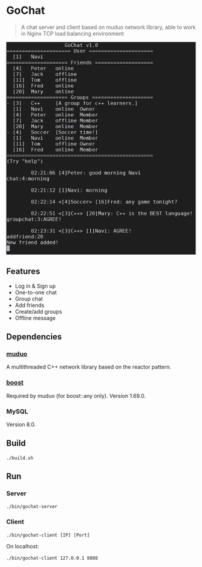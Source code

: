 # GoChat
>A chat server and client based on muduo network library, able to work in Nginx TCP load balancing environment

![Gochat](assets/gochat.png)

## Features
* Log in & Sign up
* One-to-one chat
* Group chat
* Add friends
* Create/add groups
* Offline message

## Dependencies
### [muduo](https://github.com/chenshuo/muduo)
A multithreaded C++ network library based on the reactor pattern.

### [boost](https://www.boost.org/)
Required by muduo (for boost::any only). Version 1.69.0.

### MySQL
Version 8.0.

## Build
```
./build.sh
```
## Run
### Server
```
./bin/gochat-server
```
### Client
```
./bin/gochat-client [IP] [Port]
```
On localhost:
```
./bin/gochat-client 127.0.0.1 8888
```